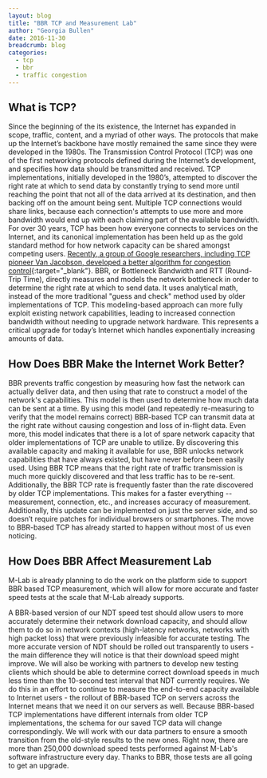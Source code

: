 ```yaml
---
layout: blog
title: "BBR TCP and Measurement Lab"
author: "Georgia Bullen"
date: 2016-11-30
breadcrumb: blog
categories:
  - tcp
  - bbr
  - traffic congestion
---
```


## What is TCP?

Since the beginning of the its existence, the Internet has expanded in scope, traffic, content, and a myriad of other ways. The protocols that make up the Internet’s backbone have mostly remained the same since they were developed in the 1980s. The Transmission Control Protocol (TCP) was one of the first networking protocols defined during the Internet’s development, and specifies how data should be transmitted and received. TCP implementations, initially developed in the 1980’s, attempted to discover the right rate at which to send data by constantly trying to send more until reaching the point that not all of the data arrived at its destination, and then backing off on the amount being sent.<!--more--> Multiple TCP connections would share links, because each connection's attempts to use more and more bandwidth would end up with each claiming part of the available bandwidth. For over 30 years, TCP has been how everyone connects to services on the Internet, and its canonical implementation has been held up as the gold standard method for how network capacity can be shared amongst competing users. [Recently, a group of Google researchers, including TCP pioneer Van Jacobson, developed a better algorithm for congestion control](https://research.google.com/pubs/pub45646.html){:target="_blank"}. BBR, or Bottleneck Bandwidth and RTT (Round-Trip Time), directly measures and models the network bottleneck in order to determine the right rate at which to send data. It uses analytical math, instead of the more traditional "guess and check" method used by older implementations of TCP. This modeling-based approach can more fully exploit existing network capabilities, leading to increased connection bandwidth without needing to upgrade network hardware. This represents a critical upgrade for today’s Internet which handles exponentially increasing amounts of data.

## How Does BBR Make the Internet Work Better?

BBR prevents traffic congestion by measuring how fast the network can actually deliver data, and then using that rate to construct a model of the network's capabilities. This model is then used to determine how much data can be sent at a time. By using this model (and repeatedly re-measuring to verify that the model remains correct) BBR-based TCP can transmit data at the right rate without causing congestion and loss of in-flight data. Even more, this model indicates that there is a lot of spare network capacity that older implementations of TCP are unable to utilize. By discovering this available capacity and making it available for use, BBR unlocks network capabilities that have always existed, but have never before been easily used.  Using BBR TCP means that the right rate of traffic transmission is much more quickly discovered and that less traffic has to be re-sent. Additionally, the BBR TCP rate is frequently faster than the rate discovered by older TCP implementations. This makes for a faster everything -- measurement, connection, etc., and increases accuracy of measurement.  Additionally, this update can be implemented on just the server side, and so doesn’t require patches for individual browsers or smartphones. The move to BBR-based TCP has already started to happen without most of us even noticing.

## How Does BBR Affect Measurement Lab

M-Lab is already planning to do the work on the platform side to support BBR based TCP measurement, which will allow for more accurate and faster speed tests at the scale that M-Lab already supports.

A BBR-based version of our NDT speed test should allow users to more accurately determine their network download capacity, and should allow them to do so in network contexts (high-latency networks, networks with high packet loss) that were previously infeasible for accurate testing. The more accurate version of NDT should be rolled out transparently to users - the main difference they will notice is that their download speed might improve. We will also be working with partners to develop new testing clients which should be able to determine correct download speeds in much less time than the 10-second test interval that NDT currently requires. We do this in an effort to continue to measure the end-to-end capacity available to Internet users - the rollout of BBR-based TCP on servers across the Internet means that we need it on our servers as well. Because BBR-based TCP implementations have different internals from older TCP implementations, the schema for our saved TCP data will change correspondingly. We will work with our data partners to ensure a smooth transition from the old-style results to the new ones. Right now, there are more than 250,000 download speed tests performed against M-Lab's software infrastructure every day. Thanks to BBR, those tests are all going to get an upgrade.